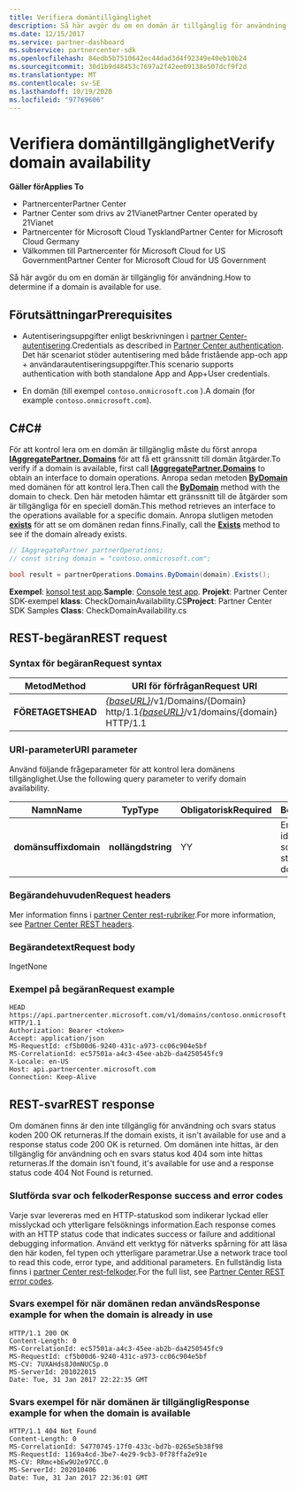 ```yaml
---
title: Verifiera domäntillgänglighet
description: Så här avgör du om en domän är tillgänglig för användning.
ms.date: 12/15/2017
ms.service: partner-dashboard
ms.subservice: partnercenter-sdk
ms.openlocfilehash: 84edb5b7510642ec44dad3d4f92349e40eb10b24
ms.sourcegitcommit: 30d1b9d48453c7697a2f42ee09138e507dcf9f2d
ms.translationtype: MT
ms.contentlocale: sv-SE
ms.lasthandoff: 10/19/2020
ms.locfileid: "97769606"
---
```

# <a name="verify-domain-availability"></a><span data-ttu-id="97d60-103">Verifiera domäntillgänglighet</span><span class="sxs-lookup"><span data-stu-id="97d60-103">Verify domain availability</span></span>

<span data-ttu-id="97d60-104">**Gäller för**</span><span class="sxs-lookup"><span data-stu-id="97d60-104">**Applies To**</span></span>

- <span data-ttu-id="97d60-105">Partnercenter</span><span class="sxs-lookup"><span data-stu-id="97d60-105">Partner Center</span></span>
- <span data-ttu-id="97d60-106">Partner Center som drivs av 21Vianet</span><span class="sxs-lookup"><span data-stu-id="97d60-106">Partner Center operated by 21Vianet</span></span>
- <span data-ttu-id="97d60-107">Partnercenter för Microsoft Cloud Tyskland</span><span class="sxs-lookup"><span data-stu-id="97d60-107">Partner Center for Microsoft Cloud Germany</span></span>
- <span data-ttu-id="97d60-108">Välkommen till Partnercenter för Microsoft Cloud for US Government</span><span class="sxs-lookup"><span data-stu-id="97d60-108">Partner Center for Microsoft Cloud for US Government</span></span>

<span data-ttu-id="97d60-109">Så här avgör du om en domän är tillgänglig för användning.</span><span class="sxs-lookup"><span data-stu-id="97d60-109">How to determine if a domain is available for use.</span></span>

## <a name="prerequisites"></a><span data-ttu-id="97d60-110">Förutsättningar</span><span class="sxs-lookup"><span data-stu-id="97d60-110">Prerequisites</span></span>

- <span data-ttu-id="97d60-111">Autentiseringsuppgifter enligt beskrivningen i [partner Center-autentisering](partner-center-authentication.md).</span><span class="sxs-lookup"><span data-stu-id="97d60-111">Credentials as described in [Partner Center authentication](partner-center-authentication.md).</span></span> <span data-ttu-id="97d60-112">Det här scenariot stöder autentisering med både fristående app-och app + användarautentiseringsuppgifter.</span><span class="sxs-lookup"><span data-stu-id="97d60-112">This scenario supports authentication with both standalone App and App+User credentials.</span></span>

- <span data-ttu-id="97d60-113">En domän (till exempel `contoso.onmicrosoft.com` ).</span><span class="sxs-lookup"><span data-stu-id="97d60-113">A domain (for example `contoso.onmicrosoft.com`).</span></span>

## <a name="c"></a><span data-ttu-id="97d60-114">C\#</span><span class="sxs-lookup"><span data-stu-id="97d60-114">C\#</span></span>

<span data-ttu-id="97d60-115">För att kontrol lera om en domän är tillgänglig måste du först anropa [**IAggregatePartner. Domains**](/dotnet/api/microsoft.store.partnercenter.ipartner.domains) för att få ett gränssnitt till domän åtgärder.</span><span class="sxs-lookup"><span data-stu-id="97d60-115">To verify if a domain is available, first call [**IAggregatePartner.Domains**](/dotnet/api/microsoft.store.partnercenter.ipartner.domains) to obtain an interface to domain operations.</span></span> <span data-ttu-id="97d60-116">Anropa sedan metoden [**ByDomain**](/dotnet/api/microsoft.store.partnercenter.domains.idomaincollection.bydomain) med domänen för att kontrol lera.</span><span class="sxs-lookup"><span data-stu-id="97d60-116">Then call the [**ByDomain**](/dotnet/api/microsoft.store.partnercenter.domains.idomaincollection.bydomain) method with the domain to check.</span></span> <span data-ttu-id="97d60-117">Den här metoden hämtar ett gränssnitt till de åtgärder som är tillgängliga för en speciell domän.</span><span class="sxs-lookup"><span data-stu-id="97d60-117">This method retrieves an interface to the operations available for a specific domain.</span></span> <span data-ttu-id="97d60-118">Anropa slutligen metoden [**exists**](/dotnet/api/microsoft.store.partnercenter.domains.idomain.exists) för att se om domänen redan finns.</span><span class="sxs-lookup"><span data-stu-id="97d60-118">Finally, call the [**Exists**](/dotnet/api/microsoft.store.partnercenter.domains.idomain.exists) method to see if the domain already exists.</span></span>

``` csharp
// IAggregatePartner partnerOperations;
// const string domain = "contoso.onmicrosoft.com";

bool result = partnerOperations.Domains.ByDomain(domain).Exists();
```

<span data-ttu-id="97d60-119">**Exempel**: [konsol test app](console-test-app.md).</span><span class="sxs-lookup"><span data-stu-id="97d60-119">**Sample**: [Console test app](console-test-app.md).</span></span> <span data-ttu-id="97d60-120">**Projekt**: Partner Center SDK-exempel **klass**: CheckDomainAvailability.CS</span><span class="sxs-lookup"><span data-stu-id="97d60-120">**Project**: Partner Center SDK Samples **Class**: CheckDomainAvailability.cs</span></span>

## <a name="rest-request"></a><span data-ttu-id="97d60-121">REST-begäran</span><span class="sxs-lookup"><span data-stu-id="97d60-121">REST request</span></span>

### <a name="request-syntax"></a><span data-ttu-id="97d60-122">Syntax för begäran</span><span class="sxs-lookup"><span data-stu-id="97d60-122">Request syntax</span></span>

| <span data-ttu-id="97d60-123">Metod</span><span class="sxs-lookup"><span data-stu-id="97d60-123">Method</span></span>   | <span data-ttu-id="97d60-124">URI för förfrågan</span><span class="sxs-lookup"><span data-stu-id="97d60-124">Request URI</span></span>                                                              |
|----------|--------------------------------------------------------------------------|
| <span data-ttu-id="97d60-125">**FÖRETAGETS**</span><span class="sxs-lookup"><span data-stu-id="97d60-125">**HEAD**</span></span> | <span data-ttu-id="97d60-126">[*{baseURL}*](partner-center-rest-urls.md)/v1/Domains/{Domain} http/1.1</span><span class="sxs-lookup"><span data-stu-id="97d60-126">[*{baseURL}*](partner-center-rest-urls.md)/v1/domains/{domain} HTTP/1.1</span></span> |

### <a name="uri-parameter"></a><span data-ttu-id="97d60-127">URI-parameter</span><span class="sxs-lookup"><span data-stu-id="97d60-127">URI parameter</span></span>

<span data-ttu-id="97d60-128">Använd följande frågeparameter för att kontrol lera domänens tillgänglighet.</span><span class="sxs-lookup"><span data-stu-id="97d60-128">Use the following query parameter to verify domain availability.</span></span>

| <span data-ttu-id="97d60-129">Namn</span><span class="sxs-lookup"><span data-stu-id="97d60-129">Name</span></span>       | <span data-ttu-id="97d60-130">Typ</span><span class="sxs-lookup"><span data-stu-id="97d60-130">Type</span></span>       | <span data-ttu-id="97d60-131">Obligatorisk</span><span class="sxs-lookup"><span data-stu-id="97d60-131">Required</span></span> | <span data-ttu-id="97d60-132">Beskrivning</span><span class="sxs-lookup"><span data-stu-id="97d60-132">Description</span></span>                                   |
|------------|------------|----------|-----------------------------------------------|
| <span data-ttu-id="97d60-133">**domänsuffix**</span><span class="sxs-lookup"><span data-stu-id="97d60-133">**domain**</span></span> | <span data-ttu-id="97d60-134">**nollängd**</span><span class="sxs-lookup"><span data-stu-id="97d60-134">**string**</span></span> | <span data-ttu-id="97d60-135">Y</span><span class="sxs-lookup"><span data-stu-id="97d60-135">Y</span></span>        | <span data-ttu-id="97d60-136">En sträng som identifierar den domän som ska kontrol leras.</span><span class="sxs-lookup"><span data-stu-id="97d60-136">A string that identifies the domain to check.</span></span> |

### <a name="request-headers"></a><span data-ttu-id="97d60-137">Begärandehuvuden</span><span class="sxs-lookup"><span data-stu-id="97d60-137">Request headers</span></span>

<span data-ttu-id="97d60-138">Mer information finns i [partner Center rest-rubriker](headers.md).</span><span class="sxs-lookup"><span data-stu-id="97d60-138">For more information, see [Partner Center REST headers](headers.md).</span></span>

### <a name="request-body"></a><span data-ttu-id="97d60-139">Begärandetext</span><span class="sxs-lookup"><span data-stu-id="97d60-139">Request body</span></span>

<span data-ttu-id="97d60-140">Inget</span><span class="sxs-lookup"><span data-stu-id="97d60-140">None</span></span>

### <a name="request-example"></a><span data-ttu-id="97d60-141">Exempel på begäran</span><span class="sxs-lookup"><span data-stu-id="97d60-141">Request example</span></span>

```http
HEAD https://api.partnercenter.microsoft.com/v1/domains/contoso.onmicrosoft.com HTTP/1.1
Authorization: Bearer <token>
Accept: application/json
MS-RequestId: cf5b00d6-9240-431c-a973-cc06c904e5bf
MS-CorrelationId: ec57501a-a4c3-45ee-ab2b-da4250545fc9
X-Locale: en-US
Host: api.partnercenter.microsoft.com
Connection: Keep-Alive
```

## <a name="rest-response"></a><span data-ttu-id="97d60-142">REST-svar</span><span class="sxs-lookup"><span data-stu-id="97d60-142">REST response</span></span>

<span data-ttu-id="97d60-143">Om domänen finns är den inte tillgänglig för användning och svars status koden 200 OK returneras.</span><span class="sxs-lookup"><span data-stu-id="97d60-143">If the domain exists, it isn't available for use and a response status code 200 OK is returned.</span></span> <span data-ttu-id="97d60-144">Om domänen inte hittas, är den tillgänglig för användning och en svars status kod 404 som inte hittas returneras.</span><span class="sxs-lookup"><span data-stu-id="97d60-144">If the domain isn't found, it's available for use and a response status code 404 Not Found is returned.</span></span>

### <a name="response-success-and-error-codes"></a><span data-ttu-id="97d60-145">Slutförda svar och felkoder</span><span class="sxs-lookup"><span data-stu-id="97d60-145">Response success and error codes</span></span>

<span data-ttu-id="97d60-146">Varje svar levereras med en HTTP-statuskod som indikerar lyckad eller misslyckad och ytterligare felsöknings information.</span><span class="sxs-lookup"><span data-stu-id="97d60-146">Each response comes with an HTTP status code that indicates success or failure and additional debugging information.</span></span> <span data-ttu-id="97d60-147">Använd ett verktyg för nätverks spårning för att läsa den här koden, fel typen och ytterligare parametrar.</span><span class="sxs-lookup"><span data-stu-id="97d60-147">Use a network trace tool to read this code, error type, and additional parameters.</span></span> <span data-ttu-id="97d60-148">En fullständig lista finns i [partner Center rest-felkoder](error-codes.md).</span><span class="sxs-lookup"><span data-stu-id="97d60-148">For the full list, see [Partner Center REST error codes](error-codes.md).</span></span>

### <a name="response-example-for-when-the-domain-is-already-in-use"></a><span data-ttu-id="97d60-149">Svars exempel för när domänen redan används</span><span class="sxs-lookup"><span data-stu-id="97d60-149">Response example for when the domain is already in use</span></span>

```http
HTTP/1.1 200 OK
Content-Length: 0
MS-CorrelationId: ec57501a-a4c3-45ee-ab2b-da4250545fc9
MS-RequestId: cf5b00d6-9240-431c-a973-cc06c904e5bf
MS-CV: 7UXAHds8J0mNUCSp.0
MS-ServerId: 201022015
Date: Tue, 31 Jan 2017 22:22:35 GMT
```

### <a name="response-example-for-when-the-domain-is-available"></a><span data-ttu-id="97d60-150">Svars exempel för när domänen är tillgänglig</span><span class="sxs-lookup"><span data-stu-id="97d60-150">Response example for when the domain is available</span></span>

```http
HTTP/1.1 404 Not Found
Content-Length: 0
MS-CorrelationId: 54770745-17f0-433c-bd7b-0265e5b38f98
MS-RequestId: 1169a4cd-3be7-4e29-9cb3-0f78ffa2e91e
MS-CV: RRmc+bEw9U2e97CC.0
MS-ServerId: 202010406
Date: Tue, 31 Jan 2017 22:36:01 GMT
```
